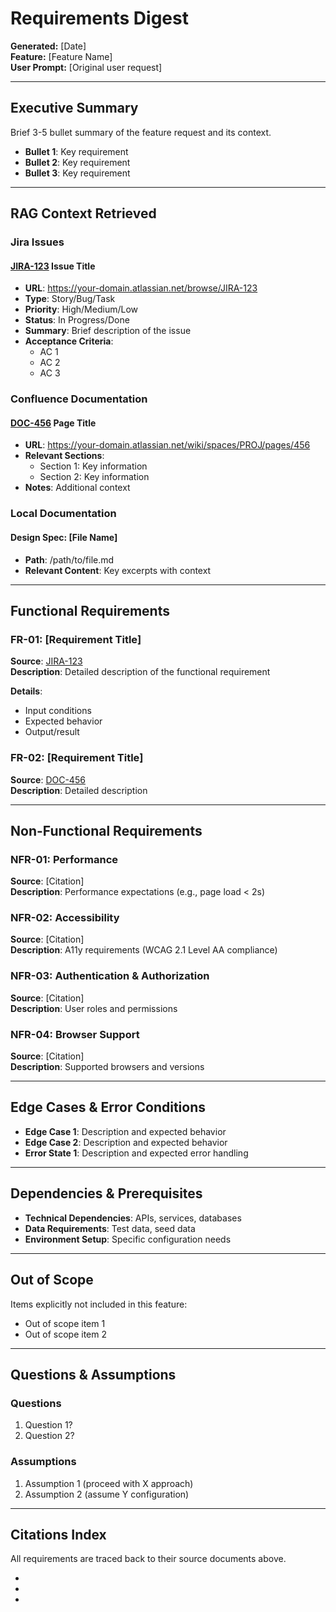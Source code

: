 # Requirements Digest

**Generated:** [Date]  
**Feature:** [Feature Name]  
**User Prompt:** [Original user request]

---

## Executive Summary

Brief 3-5 bullet summary of the feature request and its context.

- **Bullet 1**: Key requirement
- **Bullet 2**: Key requirement
- **Bullet 3**: Key requirement

---

## RAG Context Retrieved

### Jira Issues

#### [JIRA-123] Issue Title
- **URL**: https://your-domain.atlassian.net/browse/JIRA-123
- **Type**: Story/Bug/Task
- **Priority**: High/Medium/Low
- **Status**: In Progress/Done
- **Summary**: Brief description of the issue
- **Acceptance Criteria**:
  - AC 1
  - AC 2
  - AC 3

### Confluence Documentation

#### [DOC-456] Page Title
- **URL**: https://your-domain.atlassian.net/wiki/spaces/PROJ/pages/456
- **Relevant Sections**:
  - Section 1: Key information
  - Section 2: Key information
- **Notes**: Additional context

### Local Documentation

#### Design Spec: [File Name]
- **Path**: /path/to/file.md
- **Relevant Content**: Key excerpts with context

---

## Functional Requirements

### FR-01: [Requirement Title]
**Source**: [JIRA-123](#jira-123)  
**Description**: Detailed description of the functional requirement

**Details**:
- Input conditions
- Expected behavior
- Output/result

### FR-02: [Requirement Title]
**Source**: [DOC-456](#doc-456)  
**Description**: Detailed description

---

## Non-Functional Requirements

### NFR-01: Performance
**Source**: [Citation]  
**Description**: Performance expectations (e.g., page load < 2s)

### NFR-02: Accessibility
**Source**: [Citation]  
**Description**: A11y requirements (WCAG 2.1 Level AA compliance)

### NFR-03: Authentication & Authorization
**Source**: [Citation]  
**Description**: User roles and permissions

### NFR-04: Browser Support
**Source**: [Citation]  
**Description**: Supported browsers and versions

---

## Edge Cases & Error Conditions

- **Edge Case 1**: Description and expected behavior
- **Edge Case 2**: Description and expected behavior
- **Error State 1**: Description and expected error handling

---

## Dependencies & Prerequisites

- **Technical Dependencies**: APIs, services, databases
- **Data Requirements**: Test data, seed data
- **Environment Setup**: Specific configuration needs

---

## Out of Scope

Items explicitly not included in this feature:

- Out of scope item 1
- Out of scope item 2

---

## Questions & Assumptions

### Questions
1. Question 1?
2. Question 2?

### Assumptions
1. Assumption 1 (proceed with X approach)
2. Assumption 2 (assume Y configuration)

---

## Citations Index

All requirements are traced back to their source documents above.

- [JIRA-123]: https://link
- [DOC-456]: https://link
- [FILE-789]: /local/path

